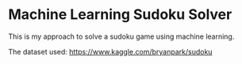 # Machine Learning Sudoku Solver

This is my approach to solve a sudoku game using machine learning.

The dataset used: https://www.kaggle.com/bryanpark/sudoku